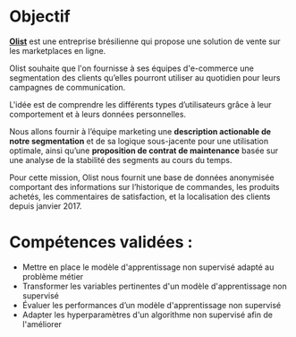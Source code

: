 # Objectif

**[Olist](https://olist.com/pt-br/)** est une entreprise brésilienne qui propose une solution de vente sur les marketplaces en ligne.

Olist souhaite que l'on fournisse à ses équipes d'e-commerce une segmentation des clients qu’elles pourront utiliser au quotidien pour leurs campagnes de communication.

L'idée est de comprendre les différents types d’utilisateurs grâce à leur comportement et à leurs données personnelles.

Nous allons fournir à l’équipe marketing une **description actionable de notre segmentation** et de sa logique sous-jacente pour une utilisation optimale, ainsi qu’une **proposition de contrat de maintenance** basée sur une analyse de la stabilité des segments au cours du temps.

Pour cette mission, Olist nous fournit une base de données anonymisée comportant des informations sur l’historique de commandes, les produits achetés, les commentaires de satisfaction, et la localisation des clients depuis janvier 2017.

# Compétences validées :

* Mettre en place le modèle d'apprentissage non supervisé adapté au problème métier
* Transformer les variables pertinentes d'un modèle d'apprentissage non supervisé
* Évaluer les performances d’un modèle d'apprentissage non supervisé
* Adapter les hyperparamètres d'un algorithme non supervisé afin de l'améliorer
